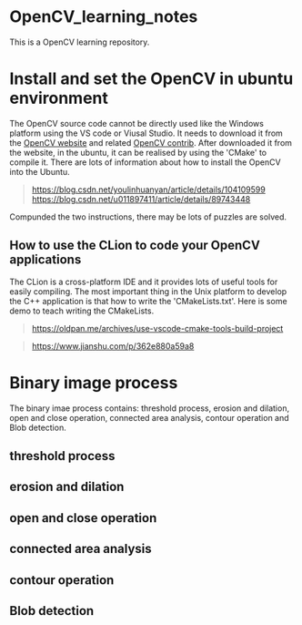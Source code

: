 # OpenCV_learning_notes
This is a OpenCV learning repository. 

# Install and set the OpenCV in ubuntu environment
The OpenCV source code cannot be directly used like the Windows platform using the VS code or Viusal Studio. It needs to download it from the [OpenCV website](https://opencv.org/releases/) and related [OpenCV contrib](https://github.com/opencv/opencv_contrib/releases). After downloaded it from the website, in the ubuntu, it can be realised by using the 'CMake' to compile it. There are lots of information about how to install the OpenCV into the Ubuntu. 
> https://blog.csdn.net/youlinhuanyan/article/details/104109599
> https://blog.csdn.net/u011897411/article/details/89743448

Compunded the two instructions, there may be lots of puzzles are solved. 

## How to use the CLion to code your OpenCV applications
The CLion is a cross-platform IDE and it provides lots of useful tools for easily compiling. The most important thing in the Unix platform to develop the C++ application is that how to write the 'CMakeLists.txt'. Here is some demo to teach writing the CMakeLists. 
>https://oldpan.me/archives/use-vscode-cmake-tools-build-project

>https://www.jianshu.com/p/362e880a59a8


# Binary image process
The binary imae process contains: threshold process, erosion and dilation, open and close operation, connected area analysis, contour operation and Blob detection.

## threshold process


## erosion and dilation

## open and close operation 


## connected area analysis 


## contour operation 


## Blob detection



